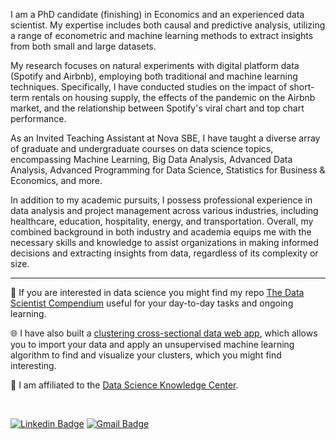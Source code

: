 I am a PhD candidate (finishing) in Economics and an experienced data scientist. My expertise includes both causal and predictive analysis, utilizing a range of econometric and machine learning methods to extract insights from both small and large datasets. 

My research focuses on natural experiments with digital platform data (Spotify and Airbnb), employing both traditional and machine learning techniques. Specifically, I have conducted studies on the impact of short-term rentals on housing supply, the effects of the pandemic on the Airbnb market, and the relationship between Spotify's viral chart and top chart performance.

As an Invited Teaching Assistant at Nova SBE, I have taught a diverse array of graduate and undergraduate courses on data science topics, encompassing Machine Learning, Big Data Analysis, Advanced Data Analysis, Advanced Programming for Data Science, Statistics for Business & Economics, and more.

In addition to my academic pursuits, I possess professional experience in data analysis and project management across various industries, including healthcare, education, hospitality, energy, and transportation. 
Overall, my combined background in both industry and academia equips me with the necessary skills and knowledge to assist organizations in making informed decisions and extracting insights from data, regardless of its complexity or size.

----

📃 If you are interested in data science you might find my repo [The Data Scientist Compendium](https://github.com/bforbesc/the-data-scientist-compendium) useful for your day-to-day tasks and ongoing learning.

🌐 I have also built a [clustering cross-sectional data web app](https://bforbesc-clustering-web-app-ml-web-app-ee5tk5.streamlit.app), which allows you to import your data and apply an unsupervised machine learning algorithm to find and visualize your clusters, which you might find interesting.

🏢 I am affiliated to the [Data Science Knowledge Center](https://www.novasbe.unl.pt/en/data-science/people).

<br>

[![Linkedin Badge](https://img.shields.io/badge/-bernardoforbescosta-blue?style=flat-square&logo=Linkedin&logoColor=white&link=https://www.linkedin.com/in/bernardoforbescosta/)](https://www.linkedin.com/in/bernardoforbescosta/)
[![Gmail Badge](https://img.shields.io/badge/-bernardoforbescosta@gmail.com-c14438?style=flat-square&logo=Gmail&logoColor=white&link=mailto:bernardoforbescosta@gmail.com)](mailto:bernardoforbescosta@gmail.com)
